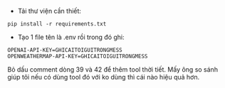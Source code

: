 - Tải thư viện cần thiết:
```
pip install -r requirements.txt
```
- Tạo 1 file tên là .env rồi trong đó ghi:
```
OPENAI-API-KEY=GHICAITOIGUITRONGMESS
OPENWEATHERMAP-API-KEY=GHICAITOIGUITRONGMESS
```
Bỏ dấu comment dòng 39 và 42 để thêm tool thời tiết. Mấy ông so sánh giúp tôi nếu có dùng tool đó với ko dùng thì cái nào hiệu quả hơn.
